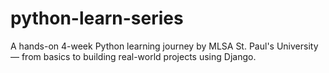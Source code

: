 # python-learn-series
A hands-on 4-week Python learning journey by MLSA St. Paul's University — from basics to building real-world projects using Django.
